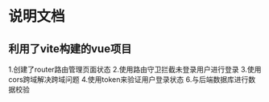 # 说明文档

## 利用了vite构建的vue项目

1.创建了router路由管理页面状态
2.使用路由守卫拦截未登录用户进行登录
3.使用cors跨域解决跨域问题
4.使用token来验证用户登录状态
6.与后端数据库进行数据校验